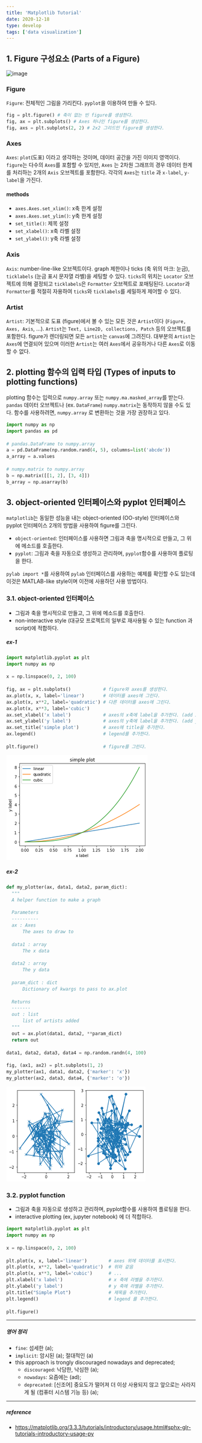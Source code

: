 ```yaml
---
title: 'Matplotlib Tutorial'
date: 2020-12-18
type: develop
tags: ['data visualization']
---
```


## 1. Figure 구성요소 (Parts of a Figure)

![image](https://matplotlib.org/_images/anatomy.png)

### Figure

`Figure`: 전체적인 그림을 가리킨다. `pyplot`을 이용하여 만들 수 있다.

```python
fig = plt.figure() # 축이 없는 빈 figure를 생성한다.
fig, ax = plt.subplots() # Axes 하나인 figure를 생성한다.
fig, axs = plt.subplots(2, 2) # 2x2 그리드인 figure를 생성한다.
```

### Axes

`Axes`: `plot`(도표) 이라고 생각하는 것이며, 데이터 공간을 가진 이미지 영역이다. `figure`는 다수의 `Axes`를 포함할 수 있지만, `Axes` 는 2차원 그래프의 경우 데이터 한계를 처리하는 2개의 `Axis` 오브젝트를 포함한다. 각각의 `Axes`는 `title` 과 `x-label`, `y-label`을 가진다.

#### methods

- `axes.Axes.set_xlim()`: x축 한계 설정
- `axes.Axes.set_ylim()`: y축 한계 설정
- `set_title()`: 제목 설정
- `set_xlabel()`: x축 라벨 설정
- `set_ylabel()`: y축 라벨 설정

### Axis

`Axis`: number-line-like 오브젝트이다. graph 제한이나 ticks (축 위의 마크: 눈금), `ticklabels` (눈금 표시 문자열 라벨)을 세팅할 수 있다.
`ticks`의 위치는 `Locator` 오브젝트에 의해 결정되고 `ticklabels`은 `Formatter` 오브젝트로 포매팅된다. `Locator`과 `Formatter`를 적절히 자용하여 `ticks`와 `ticklabels`를 세밀하게 제어할 수 있다.

### Artist

`Artist`: 기본적으로 도표 (figure)에서 볼 수 있는 모든 것은 `Artist`이다 (`Figure, Axes, Axis`, ...). `Artist`는 `Text, Line2D, collections, Patch` 등의 오브젝트를 포함한다. figure가 렌더링되면 모든 `artist`는 `canvas`에 그려진다. 대부분의 `Artist`는 `Axes`에 연결되어 있으며 이러한 `Artist`는 여러 `Axes`에서 공유하거나 다른 `Axes`로 이동할 수 없다.

## 2. plotting 함수의 입력 타입 (Types of inputs to plotting functions)

plotting 함수는 입력으로 `numpy.array` 또는 `numpy.ma.masked_array`를 받는다. `pandas` 데이터 오브젝트나 (ex. `DataFrame`) `numpy.matrix`는 동작하지 않을 수도 있다. 함수를 사용하려면, `numpy.array` 로 변환하는 것을 가장 권장하고 있다.

```python
import numpy as np
import pandas as pd

# pandas.DataFrame to numpy.array
a = pd.DataFrame(np.random.rand(4, 5), columns=list('abcde'))
a_array = a.values

# numpy.matrix to numpy.array
b = np.matrix([[1, 2], [3, 4]])
b_array = np.asarray(b)
```

## 3. object-oriented 인터페이스와 pyplot 인터페이스

`matplotlib`는 동일한 성능을 내는 object-oriented (OO-style) 인터페이스와 pyplot 인터페이스 2개의 방법을 사용하여 figure를 그린다.

- `object-oriented`: 인터페이스를 사용하면 그림과 축을 명시적으로 만들고, 그 위에 메소드를 호출한다.
- `pyplot`: 그림과 축을 자동으로 생성하고 관리하며, `pyplot`함수를 사용하여 플로팅을 한다.


`pylab import *`를 사용하여 `pylab` 인터페이스를 사용하는 예제를 확인할 수도 있는데 이것은 MATLAB-like style이며 이전에 사용하던 사용 방법이다.

### 3.1. object-oriented 인터페이스

- 그림과 축을 명시적으로 만들고, 그 위에 메소드를 호출한다.
- non-interactive style (대규모 프로젝트의 일부로 재사용될 수 있는 function 과 script)에 적합하다.

##### ex-1

```python
import matplotlib.pyplot as plt
import numpy as np

x = np.linspace(0, 2, 100)

fig, ax = plt.subplots()            # figure와 axes를 생성한다.
ax.plot(x, x, label='linear')       # 데이터를 axes에 그린다.
ax.plot(x, x**2, label='quadratic') # 다른 데이터를 axes에 그린다.
ax.plot(x, x**3, label='cubic')
ax.set_xlabel('x label')            # axes의 x축에 label을 추가한다. (add x-label)
ax.set_ylabel('y label')            # axes의 y축에 label을 추가한다. (add y-label)
ax.set_title('simple plot')         # axes에 title을 추가한다.
ax.legend()                         # legend를 추가한다.

plt.figure()                        # figure를 그린다.
```

![image](./1.png)

##### ex-2

```python
def my_plotter(ax, data1, data2, param_dict):
  """
  A helper function to make a graph

  Parameters
  ----------
  ax : Axes
      The axes to draw to

  data1 : array
      The x data

  data2 : array
      The y data

  param_dict : dict
      Dictionary of kwargs to pass to ax.plot

  Returns
  -------
  out : list
      list of artists added
  """
  out = ax.plot(data1, data2, **param_dict)
  return out

data1, data2, data3, data4 = np.random.randn(4, 100)

fig, (ax1, ax2) = plt.subplots(1, 2)
my_plotter(ax1, data1, data2, {'marker': 'x'})
my_plotter(ax2, data3, data4, {'marker': 'o'})
```

![image](./2.png)

### 3.2. pyplot function

- 그림과 축을 자동으로 생성하고 관리하며, pyplot함수를 사용하여 플로팅을 한다.
- interactive plotting (ex, jupyter notebook) 에 더 적합하다.

```python
import matplotlib.pyplot as plt
import numpy as np

x = np.linspace(0, 2, 100)

plt.plot(x, x, label='linear')        # axes 위에 데이터를 표시한다.
plt.plot(x, x**2, label='quadratic')  # 위와 같음
plt.plot(x, x**3, label='cubic')      # ...
plt.xlabel('x label')                 # x 축에 라벨을 추가한다.
plt.ylabel('y label')                 # y 축에 라벨을 추가한다.
plt.title("Simple Plot")              # 제목을 추가한다.
plt.legend()                          # legend 를 추가한다.

plt.figure()
```

-----

##### 영어 정리

- `fine`: 섬세한 (a);
- `implicit`: 암시된 (a); 절대적인 (a)
- this approach is trongly discouraged nowadays and deprecated;
  - `discouraged`: 낙담한, 낙심한 (a);
  - `nowadays`: 요즘에는 (ad);
  - `deprecated`: [신조어] 중요도가 떨어져 더 이상 사용되지 않고 앞으로는 사라지게 될 (컴퓨터 시스템 기능 등) (a);

-----

##### reference

- https://matplotlib.org/3.3.3/tutorials/introductory/usage.html#sphx-glr-tutorials-introductory-usage-py
